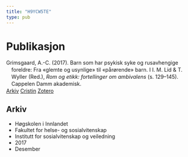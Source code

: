 ```yaml
---
title: "H9YCW5TE"
type: pub
---
```

<h1>Publikasjon</h1>
<article id="csl-bib-container-H9YCW5TE" class="csl-bib-container">
  <div class="csl-bib-body" style="line-height: 1.35; padding-left: 1em; text-indent:-1em;">
  <div class="csl-entry">Grimsgaard, A.-C. (2017). Barn som har psykisk syke og rusavhengige foreldre: Fra &#xAB;glemte og usynlige&#xBB; til &#xAB;p&#xE5;r&#xF8;rende&#xBB; barn. I I. M. Lid &amp; T. Wyller (Red.), <i>Rom og etikk: fortellinger om ambivalens</i> (s. 129&#x2013;145). Cappelen Damm akademisk.</div>
</div>
  <div class="csl-bib-buttons">
    <a href="#taxonomy-article-H9YCW5TE" class="csl-bib-button">Arkiv</a>
    <a href="https://app.cristin.no/results/show.jsf?id=1525767" alt="Cristin URL" class="csl-bib-button">Cristin</a>
    <a href="http://zotero.org/groups/5402882/items/H9YCW5TE" alt="Zotero URL" class="csl-bib-button">Zotero</a>
  </div>
  <div id="csl-bib-meta-container-H9YCW5TE"></div>
</article>
<div id="csl-bib-meta-H9YCW5TE" class="csl-bib-meta">
  <article id="taxonomy-article-H9YCW5TE" class="taxonomy-article">
    <h1>Arkiv</h1>
    <ul>
      <li>Høgskolen i Innlandet</li>
      <li>Fakultet for helse- og sosialvitenskap</li>
      <li>Institutt for sosialvitenskap og veiledning</li>
      <li>2017</li>
      <li>Desember</li>
    </ul>
  </article>
</div>
